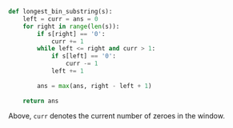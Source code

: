```python
def longest_bin_substring(s):
    left = curr = ans = 0
    for right in range(len(s)):
        if s[right] == '0':
            curr += 1
        while left <= right and curr > 1:
            if s[left] == '0':
                curr -= 1
            left += 1
            
        ans = max(ans, right - left + 1)
        
    return ans
```

Above, `curr` denotes the current number of zeroes in the window.